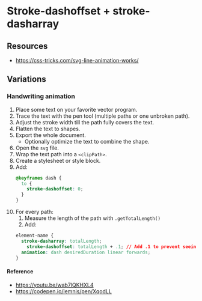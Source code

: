 # Stroke-dashoffset + stroke-dasharray

## Resources

* https://css-tricks.com/svg-line-animation-works/

## Variations

### Handwriting animation

1. Place some text on your favorite vector program.
2. Trace the text with the pen tool (multiple paths or one unbroken path).
3. Adjust the stroke width till the path fully covers the text.
4. Flatten the text to shapes.
5. Export the whole document.
    * Optionally optimize the text to combine the shape.
6. Open the `svg` file.
7. Wrap the text path into a `<clipPath>`.
8. Create a stylesheet or style block.
9. Add:
    ```css
    @keyframes dash {
      to {
        stroke-dashoffset: 0;
      }
    }
    ```
10. For every path:
    1. Measure the length of the path with `.getTotalLength()`
    2. Add:
    ```css
    element-name {
  	  stroke-dasharray: totalLength;
	    stroke-dashoffset: totalLength + .1; // Add .1 to prevent seeing a small part within firefox and edge
  	  animation: dash desiredDuration linear forwards;
    }
    ```
 
#### Reference
* https://youtu.be/wab7lQKHXL4
* https://codepen.io/lemnis/pen/XqodLL
